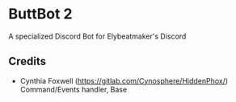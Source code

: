 # ButtBot 2
A specialized Discord Bot for Elybeatmaker's Discord

## Credits
 - Cynthia Foxwell (https://gitlab.com/Cynosphere/HiddenPhox/) Command/Events handler, Base